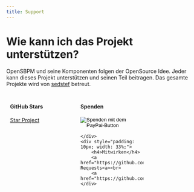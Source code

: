 ```yaml
---
title: Support
---
```


# Wie kann ich das Projekt unterstützen?

OpenSBPM und seine Komponenten folgen der OpenSource Idee. Jeder kann dieses Projekt unterstützen und seinen Teil 
beitragen. Das gesamte Projekte wird von [sedstef](https://github.com/sedstef) betreut.

<div style="display: flex;">
    <div style="padding: 10px; width: 33%;">
        <h4>GitHub Stars</h4>
        <a href="https://github.com/opensbpm/engine/stargazers">Star Project</a>
    </div>
    <div style="padding: 10px; width: 33%;">
        <h4>Spenden</h4>
        <form action="https://www.paypal.com/donate" method="post" target="_blank">
            <input type="hidden" name="hosted_button_id" value="P5MXUPMQYFJMY" />
            <input type="image" src="https://www.paypalobjects.com/de_DE/AT/i/btn/btn_donateCC_LG.gif" border="0" name="submit" title="PayPal - The safer, easier way to pay online!" alt="Spenden mit dem PayPal-Button" />
            <img alt="" border="0" src="https://www.paypal.com/de_AT/i/scr/pixel.gif" width="1" height="1" />
        </form>

    </div>
    <div style="padding: 10px; width: 33%;">
        <h4>Mitwirken</h4>
        <a href="https://github.com/opensbpm/engine/pulls">Pull Requests<a><br>
        <a href="https://github.com/opensbpm/engine/issues">Issues<a>
    </div>
</div>